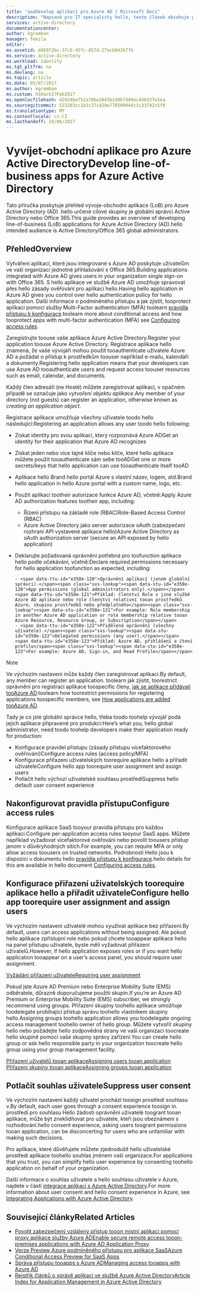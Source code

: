 ```yaml
---
title: "aaaDevelop aplikací pro Azure AD | Microsoft Docs"
description: "Napsané pro IT specialisty hello, tento článek obsahuje pokyny k integraci aplikací Azure se službou Active Directory."
services: active-directory
documentationcenter: 
author: kgremban
manager: femila
editor: 
ms.assetid: dd69f2bc-37c5-457c-857d-27acb84267fb
ms.service: active-directory
ms.workload: identity
ms.tgt_pltfrm: na
ms.devlang: na
ms.topic: article
ms.date: 05/07/2017
ms.author: kgremban
ms.custom: H1Hack27Feb2017
ms.openlocfilehash: d2924be752af0be2843b1d9b74d9ec446d3fe1ea
ms.sourcegitcommit: 523283cc1b3c37c428e77850964dc1c33742c5f0
ms.translationtype: MT
ms.contentlocale: cs-CZ
ms.lasthandoff: 10/06/2017
---
```

# <a name="develop-line-of-business-apps-for-azure-active-directory"></a><span data-ttu-id="e358e-103">Vyvíjet-obchodní aplikace pro Azure Active Directory</span><span class="sxs-lookup"><span data-stu-id="e358e-103">Develop line-of-business apps for Azure Active Directory</span></span>
<span data-ttu-id="e358e-104">Tato příručka poskytuje přehled vývoje-obchodní aplikace (LoB) pro Azure Active Directory (AD) .hello určené cílové skupiny je globální správci Active Directory nebo Office 365.</span><span class="sxs-lookup"><span data-stu-id="e358e-104">This guide provides an overview of developing line-of-business (LoB) applications for Azure Active Directory (AD).hello intended audience is Active Directory/Office 365 global administrators.</span></span>

## <a name="overview"></a><span data-ttu-id="e358e-105">Přehled</span><span class="sxs-lookup"><span data-stu-id="e358e-105">Overview</span></span>
<span data-ttu-id="e358e-106">Vytváření aplikací, které jsou integrované s Azure AD poskytuje uživatelům ve vaší organizaci jednotné přihlašování s Office 365.</span><span class="sxs-lookup"><span data-stu-id="e358e-106">Building applications integrated with Azure AD gives users in your organization single sign-on with Office 365.</span></span> <span data-ttu-id="e358e-107">S hello aplikace ve službě Azure AD umožňuje spravovat přes hello zásady ověřování pro aplikaci hello.</span><span class="sxs-lookup"><span data-stu-id="e358e-107">Having hello application in Azure AD gives you control over hello authentication policy for hello application.</span></span> <span data-ttu-id="e358e-108">Další informace o podmíněného přístupu a jak zjistit, tooprotect aplikací pomocí služby Multi-Factor authentication (MFA) toolearn [pravidla přístupu k konfigurace](active-directory-conditional-access-azuread-connected-apps.md).</span><span class="sxs-lookup"><span data-stu-id="e358e-108">toolearn more about conditional access and how tooprotect apps with multi-factor authentication (MFA) see [Configuring access rules](active-directory-conditional-access-azuread-connected-apps.md).</span></span>

<span data-ttu-id="e358e-109">Zaregistrujte toouse vaše aplikace Azure Active Directory.</span><span class="sxs-lookup"><span data-stu-id="e358e-109">Register your application toouse Azure Active Directory.</span></span> <span data-ttu-id="e358e-110">Registrace aplikace hello znamená, že vaše vývojáři mohou použít tooauthenticate uživatele Azure AD a požádat o přístup k prostředkům toouser například e-mailu, kalendáři a dokumenty.</span><span class="sxs-lookup"><span data-stu-id="e358e-110">Registering hello application means that your developers can use Azure AD tooauthenticate users and request access toouser resources such as email, calendar, and documents.</span></span>

<span data-ttu-id="e358e-111">Každý člen adresáři (ne Hosté) můžete zaregistrovat aplikaci, v opačném případě se označuje jako *vytvoření objektu aplikace*.</span><span class="sxs-lookup"><span data-stu-id="e358e-111">Any member of your directory (not guests) can register an application, otherwise known as *creating an application object*.</span></span>

<span data-ttu-id="e358e-112">Registrace aplikace umožňuje všechny uživatele toodo hello následující:</span><span class="sxs-lookup"><span data-stu-id="e358e-112">Registering an application allows any user toodo hello following:</span></span>

* <span data-ttu-id="e358e-113">Získat identity pro svou aplikaci, který rozpoznává Azure AD</span><span class="sxs-lookup"><span data-stu-id="e358e-113">Get an identity for their application that Azure AD recognizes</span></span>
* <span data-ttu-id="e358e-114">Získat jeden nebo více tajné klíče nebo klíče, které hello aplikace můžete použít tooauthenticate sám sebe tooAD</span><span class="sxs-lookup"><span data-stu-id="e358e-114">Get one or more secrets/keys that hello application can use tooauthenticate itself tooAD</span></span>
* <span data-ttu-id="e358e-115">Aplikace hello Brand hello portál Azure s vlastní název, logem, atd.</span><span class="sxs-lookup"><span data-stu-id="e358e-115">Brand hello application in hello Azure portal with a custom name, logo, etc.</span></span>
* <span data-ttu-id="e358e-116">Použít aplikaci tootheir autorizace funkce Azure AD, včetně:</span><span class="sxs-lookup"><span data-stu-id="e358e-116">Apply Azure AD authorization features tootheir app, including:</span></span>

  * <span data-ttu-id="e358e-117">Řízení přístupu na základě role (RBAC)</span><span class="sxs-lookup"><span data-stu-id="e358e-117">Role-Based Access Control (RBAC)</span></span>
  * <span data-ttu-id="e358e-118">Azure Active Directory jako server autorizace oAuth (zabezpečení rozhraní API vystavené aplikace hello)</span><span class="sxs-lookup"><span data-stu-id="e358e-118">Azure Active Directory as oAuth authorization server (secure an API exposed by hello application)</span></span>
* <span data-ttu-id="e358e-119">Deklarujte požadovaná oprávnění potřebná pro toofunction aplikace hello podle očekávání, včetně:</span><span class="sxs-lookup"><span data-stu-id="e358e-119">Declare required permissions necessary for hello application toofunction as expected, including:</span></span>

      - <span data-ttu-id="e358e-120">Oprávnění aplikací (jenom globální správci).</span><span class="sxs-lookup"><span data-stu-id="e358e-120">App permissions (global administrators only).</span></span> <span data-ttu-id="e358e-121">Příklad: členství Role v jiné službě Azure AD aplikace nebo role členství relativní tooan prostředků Azure, skupinu prostředků nebo předplatného</span><span class="sxs-lookup"><span data-stu-id="e358e-121">For example: Role membership in another Azure AD application or role membership relative tooan Azure Resource, Resource Group, or Subscription</span></span>
      - <span data-ttu-id="e358e-122">Přidělená oprávnění (všechny uživatele).</span><span class="sxs-lookup"><span data-stu-id="e358e-122">Delegated permissions (any user).</span></span> <span data-ttu-id="e358e-123">Příklad: Azure AD, přihlášení a čtení profilu</span><span class="sxs-lookup"><span data-stu-id="e358e-123">For example: Azure AD, Sign-in, and Read Profile</span></span>

> [!NOTE]
> <span data-ttu-id="e358e-124">Ve výchozím nastavení může každý člen zaregistrovat aplikaci.</span><span class="sxs-lookup"><span data-stu-id="e358e-124">By default, any member can register an application.</span></span> <span data-ttu-id="e358e-125">toolearn jak zjistit, toorestrict oprávnění pro registraci aplikace toospecific členy, [jak se aplikace přidávají tooAzure AD](develop/active-directory-how-applications-are-added.md#who-has-permission-to-add-applications-to-my-azure-ad-instance).</span><span class="sxs-lookup"><span data-stu-id="e358e-125">toolearn how toorestrict permissions for registering applications toospecific members, see [How applications are added tooAzure AD](develop/active-directory-how-applications-are-added.md#who-has-permission-to-add-applications-to-my-azure-ad-instance).</span></span>
>
>

<span data-ttu-id="e358e-126">Tady je co jste globální správce hello, třeba toodo toohelp vývojář podá jejich aplikace připravené pro produkci:</span><span class="sxs-lookup"><span data-stu-id="e358e-126">Here’s what you, hello global administrator, need toodo toohelp developers make their application ready for production:</span></span>

* <span data-ttu-id="e358e-127">Konfigurace pravidel přístupu (zásady přístupu vícefaktorového ověřování)</span><span class="sxs-lookup"><span data-stu-id="e358e-127">Configure access rules (access policy/MFA)</span></span>
* <span data-ttu-id="e358e-128">Konfigurace přiřazení uživatelských toorequire aplikace hello a přiřadit uživatele</span><span class="sxs-lookup"><span data-stu-id="e358e-128">Configure hello app toorequire user assignment and assign users</span></span>
* <span data-ttu-id="e358e-129">Potlačit hello výchozí uživatelské souhlasu prostředí</span><span class="sxs-lookup"><span data-stu-id="e358e-129">Suppress hello default user consent experience</span></span>

## <a name="configure-access-rules"></a><span data-ttu-id="e358e-130">Nakonfigurovat pravidla přístupu</span><span class="sxs-lookup"><span data-stu-id="e358e-130">Configure access rules</span></span>
<span data-ttu-id="e358e-131">Konfigurace aplikace SaaS tooyour pravidla přístupu pro každou aplikaci.</span><span class="sxs-lookup"><span data-stu-id="e358e-131">Configure per-application access rules tooyour SaaS apps.</span></span> <span data-ttu-id="e358e-132">Můžete například vyžadovat vícefaktorové ověřování nebo povolit toousers přístup jenom v důvěryhodných sítích.</span><span class="sxs-lookup"><span data-stu-id="e358e-132">For example, you can require MFA or only allow access toousers on trusted networks.</span></span> <span data-ttu-id="e358e-133">Podrobnosti Hello jsou k dispozici v dokumentu hello [pravidla přístupu k konfigurace](active-directory-conditional-access-azuread-connected-apps.md).</span><span class="sxs-lookup"><span data-stu-id="e358e-133">hello details for this are available in hello document [Configuring access rules](active-directory-conditional-access-azuread-connected-apps.md).</span></span>

## <a name="configure-hello-app-toorequire-user-assignment-and-assign-users"></a><span data-ttu-id="e358e-134">Konfigurace přiřazení uživatelských toorequire aplikace hello a přiřadit uživatele</span><span class="sxs-lookup"><span data-stu-id="e358e-134">Configure hello app toorequire user assignment and assign users</span></span>
<span data-ttu-id="e358e-135">Ve výchozím nastavení uživatelé mohou využívat aplikace bez přiřazení.</span><span class="sxs-lookup"><span data-stu-id="e358e-135">By default, users can access applications without being assigned.</span></span> <span data-ttu-id="e358e-136">Ale pokud hello aplikace zpřístupní role nebo pokud chcete tooappear aplikace hello na panel přístupu uživatele, byste měli vyžadovat přiřazení uživatelů.</span><span class="sxs-lookup"><span data-stu-id="e358e-136">However, if hello application exposes roles or if you want hello application tooappear on a user’s access panel, you should require user assignment.</span></span>

[<span data-ttu-id="e358e-137">Vyžádání přiřazení uživatele</span><span class="sxs-lookup"><span data-stu-id="e358e-137">Requiring user assignment</span></span>](active-directory-applications-guiding-developers-requiring-user-assignment.md)

<span data-ttu-id="e358e-138">Pokud jste Azure AD Premium nebo Enterprise Mobility Suite (EMS) odběratele, důrazně doporučujeme použití skupin.</span><span class="sxs-lookup"><span data-stu-id="e358e-138">If you’re an Azure AD Premium or Enterprise Mobility Suite (EMS) subscriber, we strongly recommend using groups.</span></span> <span data-ttu-id="e358e-139">Přiřazení skupiny toohello aplikace umožňuje toodelegate probíhající přístup správu toohello vlastníkem skupiny hello.</span><span class="sxs-lookup"><span data-stu-id="e358e-139">Assigning groups toohello application allows you toodelegate ongoing access management toohello owner of hello group.</span></span> <span data-ttu-id="e358e-140">Můžete vytvořit skupiny hello nebo požádejte hello zodpovědná strany ve vaší organizaci toocreate hello skupině pomocí vaše skupiny správy zařízení.</span><span class="sxs-lookup"><span data-stu-id="e358e-140">You can create hello group or ask hello responsible party in your organization toocreate hello group using your group management facility.</span></span>

[<span data-ttu-id="e358e-141">Přiřazení uživatelů tooan aplikace</span><span class="sxs-lookup"><span data-stu-id="e358e-141">Assigning users tooan application</span></span>](active-directory-applications-guiding-developers-assigning-users.md)  
[<span data-ttu-id="e358e-142">Přiřazení skupiny tooan aplikace</span><span class="sxs-lookup"><span data-stu-id="e358e-142">Assigning groups tooan application</span></span>](active-directory-applications-guiding-developers-assigning-groups.md)

## <a name="suppress-user-consent"></a><span data-ttu-id="e358e-143">Potlačit souhlas uživatele</span><span class="sxs-lookup"><span data-stu-id="e358e-143">Suppress user consent</span></span>
<span data-ttu-id="e358e-144">Ve výchozím nastavení každý uživatel prochází toosign prostředí souhlasu v.</span><span class="sxs-lookup"><span data-stu-id="e358e-144">By default, each user goes through a consent experience toosign in.</span></span> <span data-ttu-id="e358e-145">prostředí pro souhlasu Hello žádostí oprávnění uživatelé toogrant tooan aplikace, může být zneklidňovat pro uživatele, kteří jsou obeznámeni s rozhodování.</span><span class="sxs-lookup"><span data-stu-id="e358e-145">hello consent experience, asking users toogrant permissions tooan application, can be disconcerting for users who are unfamiliar with making such decisions.</span></span>

<span data-ttu-id="e358e-146">Pro aplikace, které důvěřujete můžete zjednodušit hello uživatelské prostředí aplikace toohello souhlas jménem vaší organizace.</span><span class="sxs-lookup"><span data-stu-id="e358e-146">For applications that you trust, you can simplify hello user experience by consenting toohello application on behalf of your organization.</span></span>

<span data-ttu-id="e358e-147">Další informace o souhlas uživatele a hello souhlasu uživatele v Azure, najdete v části [integrace aplikací s Azure Active Directory](active-directory-integrating-applications.md).</span><span class="sxs-lookup"><span data-stu-id="e358e-147">For more information about user consent and hello consent experience in Azure, see [Integrating Applications with Azure Active Directory](active-directory-integrating-applications.md).</span></span>

## <a name="related-articles"></a><span data-ttu-id="e358e-148">Související články</span><span class="sxs-lookup"><span data-stu-id="e358e-148">Related Articles</span></span>
* [<span data-ttu-id="e358e-149">Povolit zabezpečený vzdálený přístup tooon místní aplikací pomocí proxy aplikace služby Azure AD</span><span class="sxs-lookup"><span data-stu-id="e358e-149">Enable secure remote access tooon-premises applications with Azure AD Application Proxy</span></span>](active-directory-application-proxy-get-started.md)
* [<span data-ttu-id="e358e-150">Verze Preview Azure podmíněného přístupu pro aplikace SaaS</span><span class="sxs-lookup"><span data-stu-id="e358e-150">Azure Conditional Access Preview for SaaS Apps</span></span>](active-directory-conditional-access-azuread-connected-apps.md)
* [<span data-ttu-id="e358e-151">Správa přístupu tooapps s Azure AD</span><span class="sxs-lookup"><span data-stu-id="e358e-151">Managing access tooapps with Azure AD</span></span>](active-directory-managing-access-to-apps.md)
* [<span data-ttu-id="e358e-152">Rejstřík článků o správě aplikací ve službě Azure Active Directory</span><span class="sxs-lookup"><span data-stu-id="e358e-152">Article Index for Application Management in Azure Active Directory</span></span>](active-directory-apps-index.md)
